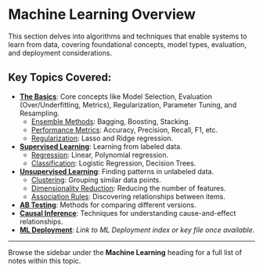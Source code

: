 # Machine Learning Overview

This section delves into algorithms and techniques that enable systems to learn from data, covering foundational concepts, model types, evaluation, and deployment considerations.

## Key Topics Covered:

*   **[The Basics](./01%20The%20Basics/)**: Core concepts like Model Selection, Evaluation (Over/Underfitting, Metrics), Regularization, Parameter Tuning, and Resampling.
    *   [Ensemble Methods](./01%20The%20Basics/01_Model%20Selection/Ensemble/Ensemble.md): Bagging, Boosting, Stacking.
    *   [Performance Metrics](./01%20The%20Basics/02_Model%20Evaluation/Test%20metrics/Performance%20Metrics/Performance%20Metrics.md): Accuracy, Precision, Recall, F1, etc.
    *   [Regularization](./01%20The%20Basics/02_Model%20Evaluation/Test%20metrics/Regularization/Regularization.md): Lasso and Ridge regression.
*   **[Supervised Learning](./02%20Supervised/Supervised.md)**: Learning from labeled data.
    *   [Regression](./02%20Supervised/01%20Regression/Regression.md): Linear, Polynomial regression.
    *   [Classification](./02%20Supervised/02%20Classification/Classification.md): Logistic Regression, Decision Trees.
*   **[Unsupervised Learning](./03%20Unsupervised/Unsupervised.md)**: Finding patterns in unlabeled data.
    *   [Clustering](./03%20Unsupervised/01_Clustering/Clustering.md): Grouping similar data points.
    *   [Dimensionality Reduction](./03%20Unsupervised/02_Dimensionality%20Reduction/Dimensionality%20Reduction.md): Reducing the number of features.
    *   [Association Rules](./03%20Unsupervised/03_Association%20Rule/Association%20Rules.md): Discovering relationships between items.
*   **[AB Testing](./AB%20Testing/Intro.md)**: Methods for comparing different versions.
*   **[Causal Inference](./Causal%20Inference%20Methods/Intro.md)**: Techniques for understanding cause-and-effect relationships.
*   **[ML Deployment](./ML%20Deployment/)**: *Link to ML Deployment index or key file once available.*

---

Browse the sidebar under the **Machine Learning** heading for a full list of notes within this topic.